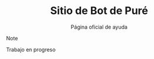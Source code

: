 <h1 align="center">Sitio de Bot de Puré</h1>
<p align="center">Página oficial de ayuda</p>

> [!NOTE]
> Trabajo en progreso
